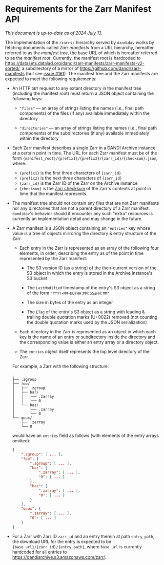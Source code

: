 Requirements for the Zarr Manifest API
======================================

*This document is up-to-date as of 2024 July 13.*

The implementation of the `/zarrs/` hierarchy served by `dandidav` works by
fetching documents called *Zarr manifests* from a URL hierarchy, hereafter
referred to as the *manifest tree*, the base URL of which is hereafter referred
to as the *manifest root*.  Currently, the manifest root is hardcoded to
<https://datasets.datalad.org/dandi/zarr-manifests/zarr-manifests-v2-sorted/>,
a subdirectory of a mirror of <https://github.com/dandi/zarr-manifests> (but
see [issue #161](https://github.com/dandi/dandidav/issues/161)).  The manifest
tree and the Zarr manifests are expected to meet the following requirements:

- An HTTP `GET` request to any extant directory in the manifest tree (including
  the manifest root) must return a JSON object containing the following keys:

    - `"files"` — an array of strings listing the names (i.e., final path
      components) of the files (if any) available immediately within the
      directory

    - `"directories"` — an array of strings listing the names (i.e., final path
      components) of the subdirectories (if any) available immediately within
      the directory

- Each Zarr manifest describes a single Zarr in a DANDI Archive instance at a
  certain point in time.  The URL for each Zarr manifest must be of the form
  `{manifest_root}/{prefix1}/{prefix2}/{zarr_id}/{checksum}.json`, where:

    - `{prefix1}` is the first three characters of `{zarr_id}`
    - `{prefix2}` is the next three characters of `{zarr_id}`
    - `{zarr_id}` is the Zarr ID of the Zarr on the Archive instance
    - `{checksum}` is the [Zarr checksum][] of the Zarr's contents at point in
      time that the manifest represents

- The manifest tree should not contain any files that are not Zarr manifests
  nor any directories that are not a parent directory of a Zarr manifest.
  `dandidav`'s behavior should it encounter any such "extra" resources is
  currently an implementation detail and may change in the future.

- A Zarr manifest is a JSON object containing an `"entries"` key whose value is
  a tree of objects mirroring the directory & entry structure of the Zarr.

    - Each entry in the Zarr is represented as an array of the following four
      elements, in order, describing the entry as of the point in time
      represented by the Zarr manifest:

        - The S3 version ID (as a string) of the then-current version of the S3
          object in which the entry is stored in the Archive instance's S3
          bucket

        - The `LastModified` timestamp of the entry's S3 object as a string of
          the form `"YYYY-MM-DDTHH:MM:SS±HH:MM"`

        - The size in bytes of the entry as an integer

        - The `ETag` of the entry's S3 object as a string with leading &
          trailing double quotation marks (U+0022) removed (not counting the
          double quotation marks used by the JSON serialization)

    - Each directory in the Zarr is represented as an object in which each key
      is the name of an entry or subdirectory inside the directory and the
      corresponding value is either an entry array or a directory object.

    - The `entries` object itself represents the top level directory of the
      Zarr.

    For example, a Zarr with the following structure:

    ```text
    .
    ├── .zgroup
    ├── foo/
    │   ├── .zgroup
    │   ├── bar/
    │   │   ├── .zarray
    │   │   └── 0
    │   └── baz/
    │       ├── .zarray
    │       └── 0
    └── quux/
        ├── .zarray
        └── 0
    ```

    would have an `entries` field as follows (with elements of the entry arrays
    omitted):

    ```json
    {
        ".zgroup": [ ... ],
        "foo": {
            ".zgroup": [ ... ],
            "bar": {
                ".zarray": [ ... ],
                "0": [ ... ]
            },
            "baz": {
                ".zarray": [ ... ],
                "0": [ ... ]
            }
        },
        "quux": {
            ".zarray": [ ... ],
            "0": [ ... ]
        }
    }
    ```

- For a Zarr with Zarr ID `zarr_id` and an entry therein at path `entry_path`,
  the download URL for the entry is expected to be
  `{base_url}/{zarr_id}/{entry_path}`, where `base_url` is currently hardcoded
  for all entries to <https://dandiarchive.s3.amazonaws.com/zarr/>.

[Zarr checksum]: https://github.com/dandi/dandi-archive/blob/master/doc/design/zarr-support-3.md#zarr-entry-checksum-format
